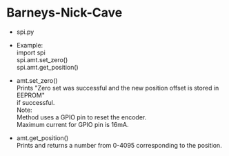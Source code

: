 # Barneys-Nick-Cave

+ spi.py
 - Example:
 <br> import spi
 <br> spi.amt.set_zero()
 <br> spi.amt.get_position()
 
 - amt.set_zero()
 <br> Prints "Zero set was successful and the new position offset is stored in EEPROM"
 <br> if successful.
 <br> Note:
 <br>Method uses a GPIO pin to reset the encoder.
 <br>Maximum current for GPIO pin is 16mA.
 
  - amt.get_position()
  <br>Prints and returns a number from 0-4095 corresponding to the position.
